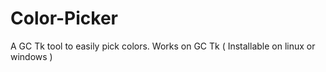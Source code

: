 # Color-Picker
A GC Tk tool to easily pick colors. Works on GC Tk ( Installable on linux or windows )
